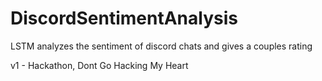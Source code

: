 # DiscordSentimentAnalysis
LSTM analyzes the sentiment of discord chats and gives a couples rating

v1 - Hackathon, Dont Go Hacking My Heart
